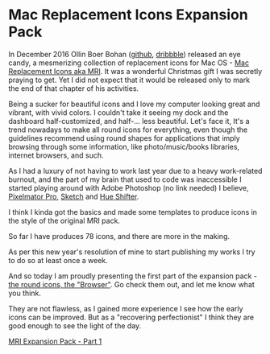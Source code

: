 # Mac Replacement Icons Expansion Pack

In December 2016 Ollin Boer Bohan ([github](https://github.com/madebyollin), [dribbble](https://dribbble.com/ollin)) released an eye candy, a mesmerizing collection of replacement icons for Mac OS -  [Mac Replacement Icons aka MRI](https://macreplacementicons.com). It was a wonderful Christmas gift I was secretly praying to get. Yet I did not expect that it would be released only to mark the end of that chapter of his activities. 

Being a sucker for beautiful icons and I love my computer looking great and vibrant, with vivid colors. I couldn't take it seeing my dock and the dashboard half-customized, and half-... less beautiful. Let's face it, It's a trend nowadays to make all round icons for everything, even though the guidelines recommend using round shapes for applications that imply browsing through some information, like photo/music/books libraries, internet browsers, and such.

As I had a luxury of not having to work last year due to a heavy work-related burnout, and the part of my brain that used to code was inaccessible I started playing around with Adobe Photoshop (no link needed) I believe, [Pixelmator Pro](https://pixelmator.com/pro), [Sketch](https://sketchapp.com) and [Hue Shifter](https://bergdesign.com/hueshifter). 

I think I kinda got the basics and made some templates to produce icons in the style of the original MRI pack.

So far I have produces 78 icons, and there are more in the making.

As per this new year's resolution of mine to start publishing my works I try to do so at least once a week.

And so today I am proudly presenting the first part of the expansion pack - [the round icons, the "Browser"](part1). 
Go check them out, and let me know what you think.

They are not flawless, as I gained more experience I see how the early icons can be improved. 
But as a "recovering perfectionist" I think they are good enough to see the light of the day.

[MRI Expansion Pack - Part 1](part1)
